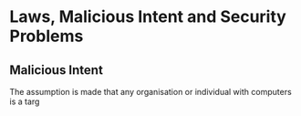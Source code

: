 # Laws, Malicious Intent and Security Problems

## Malicious Intent

The assumption is made that any organisation or individual with computers is a targ